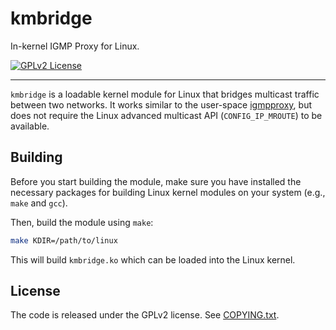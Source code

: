 # kmbridge 
In-kernel IGMP Proxy for Linux.

[![GPLv2 License](https://img.shields.io/badge/License-GPLv2-green.svg)](/COPYING.txt)

-----

`kmbridge` is a loadable kernel module for Linux that bridges multicast
traffic between two networks. It works similar to the user-space
[igmpproxy](https://github.com/pali/igmpproxy), but does not require the Linux
advanced multicast API (`CONFIG_IP_MROUTE`) to be available.

## Building
Before you start building the module, make sure you have installed the necessary
packages for building Linux kernel modules on your system (e.g., `make` and `gcc`).

Then, build the module using `make`:
```bash
make KDIR=/path/to/linux
```
This will build `kmbridge.ko` which can be loaded into the Linux kernel.

## License
The code is released under the GPLv2 license. See [COPYING.txt](/COPYING.txt).
